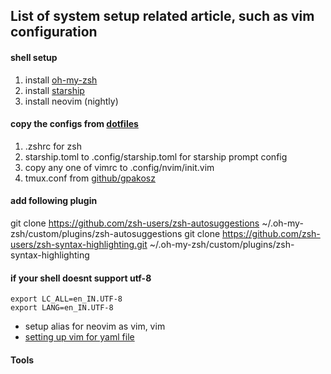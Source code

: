 ## List of system setup related article, such as vim configuration

#### shell setup
1. install [oh-my-zsh](https://github.com/ohmyzsh/ohmyzsh)
2. install [starship](https://starship.rs/)
3. install neovim (nightly)

#### copy the configs from [dotfiles]()
1. .zshrc for zsh
2. starship.toml to .config/starship.toml for starship prompt config
3. copy any one of vimrc to .config/nvim/init.vim
4. tmux.conf from [github/gpakosz](https://github.com/gpakosz/.tmux)

#### add following plugin
git clone https://github.com/zsh-users/zsh-autosuggestions ~/.oh-my-zsh/custom/plugins/zsh-autosuggestions
git clone https://github.com/zsh-users/zsh-syntax-highlighting.git ~/.oh-my-zsh/custom/plugins/zsh-syntax-highlighting


#### if your shell doesnt support utf-8 
```
export LC_ALL=en_IN.UTF-8
export LANG=en_IN.UTF-8
```
* setup alias for neovim as vim, vim
* [setting up vim for yaml file](https://www.arthurkoziel.com/setting-up-vim-for-yaml/index.html)


#### Tools



